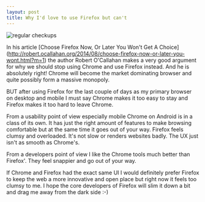 ```yaml
---
layout: post 
title: Why I'd love to use Firefox but can't
---
```


<img src="/img/survey/firefox-chrome-mibile-on-android-4_4.png" class="img-responsive" alt="regular checkups">

In his article [Choose Firefox Now, Or Later You Won't Get A Choice] (http://robert.ocallahan.org/2014/08/choose-firefox-now-or-later-you-wont.html?m=1) the author Robert O'Callahan makes a very good argument for why we should stop using Chrome and use Firefox instead. And he is absolutely right! Chrome will become the market dominating browser and quite possibly form a massive monopoly.

BUT after using Firefox for the last couple of days as my primary browser on desktop and mobile I must say Chrome makes it too easy to stay and Firefox makes it too hard to leave Chrome.

From a usability point of view especially mobile Chrome on Android is in a class of its own. It has just the right amount of features to make browsing comfortable but at the same time it goes out of your way. Firefox feels clumsy and overloaded. It's not slow or renders websites badly. The UX just isn't as smooth as Chrome's. 

From a developers point of view I like the Chrome tools much better than Firefox'. They feel snappier and go out of your way.

If Chrome and Firefox had the exact same UI I would definitely prefer Firefox to keep the web a more innovative and open place but right now it feels too clumsy to me. I hope the core developers of Firefox will slim it down a bit and drag me away from the dark side :-)

